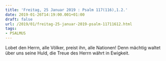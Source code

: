 ```yaml
---
title: 'Freitag, 25 Januar 2019 : Psalm 117(116),1.2.'
date: 2019-01-26T14:19:00.001+01:00
draft: false
url: /2019/01/freitag-25-januar-2019-psalm-11711612.html
tags: 
- PSALMUS
---
```


Lobet den Herrn, alle Völker, preist ihn, alle Nationen! Denn mächtig waltet über uns seine Huld, die Treue des Herrn währt in Ewigkeit.